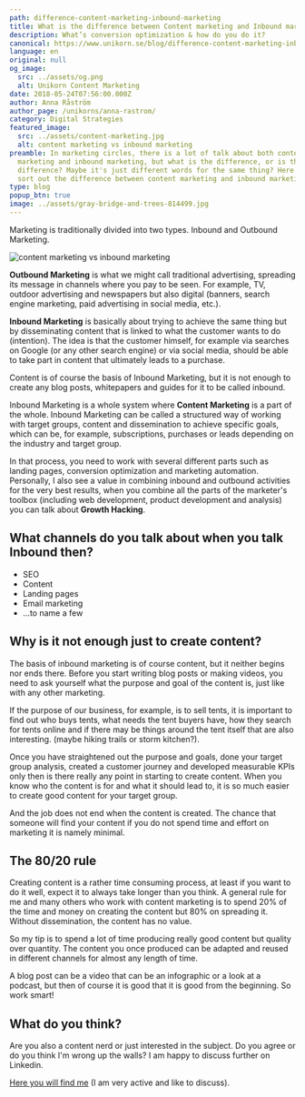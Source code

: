 ```yaml
---
path: difference-content-marketing-inbound-marketing
title: What is the difference between Content marketing and Inbound marketing?
description: What’s conversion optimization & how do you do it?
canonical: https://www.unikorn.se/blog/difference-content-marketing-inbound-marketing/
language: en
original: null
og_image:
  src: ../assets/og.png
  alt: Unikorn Content Marketing
date: 2018-05-24T07:56:00.000Z
author: Anna Råström
author_page: /unikorns/anna-rastrom/
category: Digital Strategies
featured_image:
  src: ../assets/content-marketing.jpg
  alt: content marketing vs inbound marketing
preamble: In marketing circles, there is a lot of talk about both content
  marketing and inbound marketing, but what is the difference, or is there a
  difference? Maybe it's just different words for the same thing? Here I try to
  sort out the difference between content marketing and inbound marketing.
type: blog
popup_btn: true
image: ../assets/gray-bridge-and-trees-814499.jpg
---
```

Marketing is traditionally divided into two types. Inbound and Outbound Marketing.

![content marketing vs inbound marketing](../assets/content-marketing.jpg)

**Outbound Marketing** is what we might call traditional advertising, spreading its message in channels where you pay to be seen. For example, TV, outdoor advertising and newspapers but also digital (banners, search engine marketing, paid advertising in social media, etc.).

**Inbound Marketing** is basically about trying to achieve the same thing but by disseminating content that is linked to what the customer wants to do (intention). The idea is that the customer himself, for example via searches on Google (or any other search engine) or via social media, should be able to take part in content that ultimately leads to a purchase.

Content is of course the basis of Inbound Marketing, but it is not enough to create any blog posts, whitepapers and guides for it to be called inbound.

Inbound Marketing is a whole system where **Content Marketing** is a part of the whole. Inbound Marketing can be called a structured way of working with target groups, content and dissemination to achieve specific goals, which can be, for example, subscriptions, purchases or leads depending on the industry and target group.

In that process, you need to work with several different parts such as landing pages, conversion optimization and marketing automation. Personally, I also see a value in combining inbound and outbound activities for the very best results, when you combine all the parts of the marketer's toolbox (including web development, product development and analysis) you can talk about **Growth Hacking**.

## What channels do you talk about when you talk Inbound then?

* SEO
* Content
* Landing pages
* Email marketing
* …to name a few

## Why is it not enough just to create content?

The basis of inbound marketing is of course content, but it neither begins nor ends there. Before you start writing blog posts or making videos, you need to ask yourself what the purpose and goal of the content is, just like with any other marketing.

If the purpose of our business, for example, is to sell tents, it is important to find out who buys tents, what needs the tent buyers have, how they search for tents online and if there may be things around the tent itself that are also interesting. (maybe hiking trails or storm kitchen?).

Once you have straightened out the purpose and goals, done your target group analysis, created a customer journey and developed measurable KPIs only then is there really any point in starting to create content. When you know who the content is for and what it should lead to, it is so much easier to create good content for your target group.

And the job does not end when the content is created. The chance that someone will find your content if you do not spend time and effort on marketing it is namely minimal.

## The 80/20 rule

Creating content is a rather time consuming process, at least if you want to do it well, expect it to always take longer than you think. A general rule for me and many others who work with content marketing is to spend 20% of the time and money on creating the content but 80% on spreading it. Without dissemination, the content has no value.

So my tip is to spend a lot of time producing really good content but quality over quantity. The content you once produced can be adapted and reused in different channels for almost any length of time.

A blog post can be a video that can be an infographic or a look at a podcast, but then of course it is good that it is good from the beginning. So work smart!

## What do you think?

Are you also a content nerd or just interested in the subject. Do you agree or do you think I'm wrong up the walls? I am happy to discuss further on Linkedin.

[Here you will find me](https://www.linkedin.com/in/annarastrom/) (I am very active and like to discuss).